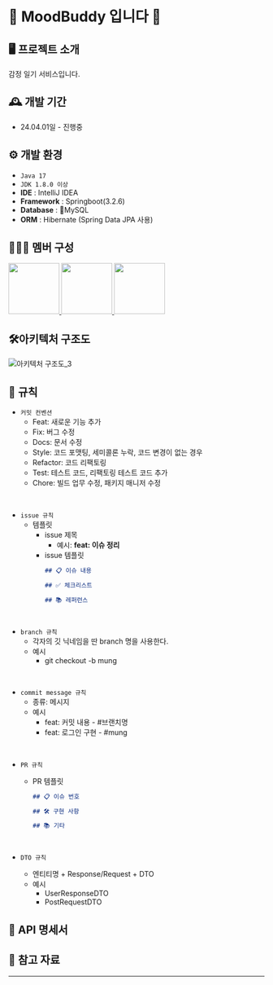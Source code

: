 # 📔 MoodBuddy 입니다 📔

## 🖥️ 프로젝트 소개
감정 일기 서비스입니다.
<br>

## 🕰️ 개발 기간
* 24.04.01일 - 진행중

## ⚙️ 개발 환경
- `Java 17`
- `JDK 1.8.0 이상`
- **IDE** : IntelliJ IDEA
- **Framework** : Springboot(3.2.6)
- **Database** : MySQL
- **ORM** : Hibernate (Spring Data JPA 사용)

## 🧑‍🤝‍🧑 멤버 구성
<p>
    <a href="https://github.com/M-ung">
      <img src="https://avatars.githubusercontent.com/u/126846468?v=4" width="100">
    </a>
    <a href="https://github.com/dylee00">
      <img src="https://avatars.githubusercontent.com/u/135154209?v=4" width="100">
    </a>
    <a href="https://github.com/zzammin">
      <img src="https://avatars.githubusercontent.com/u/105933726?v=4" width="100"> 
    </a>
</p>

## 🛠️아키텍처 구조도
![아키텍처 구조도_3](https://github.com/user-attachments/assets/402eedcc-b640-4d14-9b0b-d02c5a2feac9)

## 📝 규칙
- `커밋 컨벤션`
    - Feat: 새로운 기능 추가
    - Fix: 버그 수정
    - Docs: 문서 수정
    - Style: 코드 포맷팅, 세미콜론 누락, 코드 변경이 없는 경우
    - Refactor: 코드 리팩토링
    - Test: 테스트 코드, 리팩토링 테스트 코드 추가
    - Chore: 빌드 업무 수정, 패키지 매니저 수정
<br>

- `issue 규칙`
    - 템플릿
        - issue 제목
            - 예시: **feat: 이슈 정리**
        - issue 템플릿
            ```markdown
            ## 📋 이슈 내용
            
            ## ✅ 체크리스트
            
            ## 📚 레퍼런스
            
            ```
<br>

- `branch 규칙`
    - 각자의 깃 닉네임을 딴 branch 명을 사용한다.
    - 예시
        - git checkout -b mung

<br>

- `commit message 규칙`
    - 종류: 메시지
    - 예시
        - feat: 커밋 내용 - #브랜치명
        - feat: 로그인 구현 - #mung
<br>

- `PR 규칙`
    - PR 템플릿

        ```markdown
        ## 📋 이슈 번호
        
        ## 🛠 구현 사항
        
        ## 📚 기타
        
        ```
        <br>

- `DTO 규칙`
    - 엔티티명 + Response/Request + DTO
    - 예시
        - UserResponseDTO
        - PostRequestDTO

## 📌 API 명세서


## 📌 참고 자료

---
